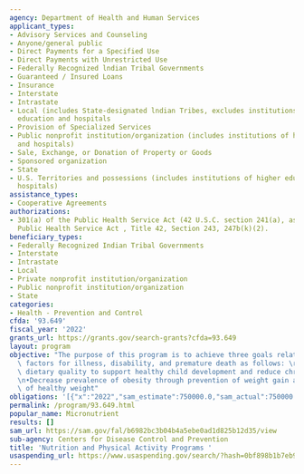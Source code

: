 ```yaml
---
agency: Department of Health and Human Services
applicant_types:
- Advisory Services and Counseling
- Anyone/general public
- Direct Payments for a Specified Use
- Direct Payments with Unrestricted Use
- Federally Recognized lndian Tribal Governments
- Guaranteed / Insured Loans
- Insurance
- Interstate
- Intrastate
- Local (includes State-designated lndian Tribes, excludes institutions of higher
  education and hospitals
- Provision of Specialized Services
- Public nonprofit institution/organization (includes institutions of higher education
  and hospitals)
- Sale, Exchange, or Donation of Property or Goods
- Sponsored organization
- State
- U.S. Territories and possessions (includes institutions of higher education and
  hospitals)
assistance_types:
- Cooperative Agreements
authorizations:
- 301(a) of the Public Health Service Act (42 U.S.C. section 241(a), as amended.,
  Public Health Service Act , Title 42, Section 243, 247b(k)(2).
beneficiary_types:
- Federally Recognized Indian Tribal Governments
- Interstate
- Intrastate
- Local
- Private nonprofit institution/organization
- Public nonprofit institution/organization
- State
categories:
- Health - Prevention and Control
cfda: '93.649'
fiscal_year: '2022'
grants_url: https://grants.gov/search-grants?cfda=93.649
layout: program
objective: "The purpose of this program is to achieve three goals related to risk\
  \ factors for illness, disability, and premature death as follows: \r\n•Improve\
  \ dietary quality to support healthy child development and reduce chronic disease\r\
  \n•Decrease prevalence of obesity through prevention of weight gain and maintenance\
  \ of healthy weight"
obligations: '[{"x":"2022","sam_estimate":750000.0,"sam_actual":750000.0,"usa_spending_actual":750000.0},{"x":"2023","sam_estimate":750000.0,"sam_actual":0.0,"usa_spending_actual":688312.29},{"x":"2024","sam_estimate":750000.0,"sam_actual":0.0,"usa_spending_actual":750000.0}]'
permalink: /program/93.649.html
popular_name: Micronutrient
results: []
sam_url: https://sam.gov/fal/b6982bc3b04b4a5ebe0ad1d825b12d35/view
sub-agency: Centers for Disease Control and Prevention
title: 'Nutrition and Physical Activity Programs '
usaspending_url: https://www.usaspending.gov/search/?hash=0bf898b1b7eb9245a5e3b6c5318e5857
---
```

